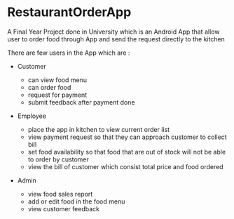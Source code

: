 # RestaurantOrderApp
A Final Year Project done in University which is an Android App that allow user to order food through App and send the request directly to the kitchen

There are few users in the App which are :
* Customer
  * can view food menu
  * can order food
  * request for payment
  * submit feedback after payment done

* Employee
  * place the app in kitchen to view current order list
  * view payment request so that they can approach customer to collect bill
  * set food availability so that food that are out of stock will not be able to order by customer
  * view the bill of customer which consist total price and food ordered

* Admin 
  * view food sales report
  * add or edit food in the food menu
  * view customer feedback
